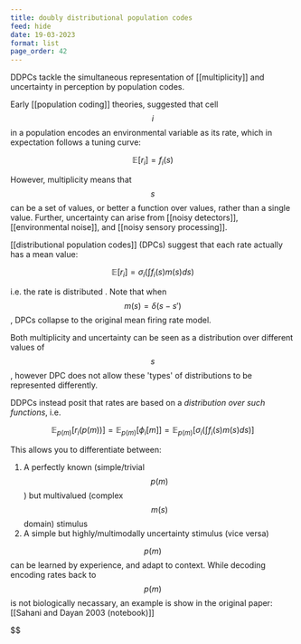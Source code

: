 ```yaml
---
title: doubly distributional population codes
feed: hide
date: 19-03-2023
format: list
page_order: 42
---
```



DDPCs tackle the simultaneous representation of [[multiplicity]] and uncertainty in perception by population codes.

Early [[population coding]] theories, suggested that cell $$i$$ in a population encodes an environmental variable as its rate, which in expectation follows a tuning curve:


$$
\mathbb{E}[r_i] = f_i(s)
$$


However, multiplicity means that $$s$$ can be a set of values, or better a function over values, rather than a single value. Further, uncertainty can arise from [[noisy detectors]], [[environmental noise]], and [[noisy sensory processing]].

[[distributional population codes]] (DPCs) suggest that each rate actually has a mean value:


$$
\mathbb E[r_i] = \sigma_i\left(\int f_i(s)m(s)ds\right)
$$


i.e. the rate is distributed . Note that when $$m(s) = \delta(s - s')$$, DPCs collapse to the original mean firing rate model.

Both multiplicity and uncertainty can be seen as a distribution over different values of $$s$$, however DPC does not allow these 'types' of distributions to be represented differently.

DDPCs instead posit that rates are based on a *distribution over such functions*, i.e.


$$
\mathbb{E}_{p(m)}[r_i(p(m))] 
= \mathbb{E}_{p(m)}[\phi_i[m]]
= \mathbb{E}_{p(m)}\left[\sigma_i\left(\int f_i(s)m(s)ds\right)\right]
$$


This allows you to differentiate between:
1. A perfectly known (simple/trivial $$p(m)$$) but multivalued (complex $$m(s)$$ domain) stimulus
2. A simple but highly/multimodally uncertainty stimulus (vice versa)

$$p(m)$$ can be learned by experience, and adapt to context. While decoding encoding rates back to $$p(m)$$ is not biologically necassary, an example is show in the original paper: [[Sahani and Dayan 2003 (notebook)]] 

$$